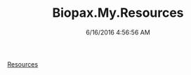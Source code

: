 ﻿---
title: Biopax.My.Resources
date: 6/16/2016 4:56:56 AM
---

[Resources](T-Biopax.My.Resources.Resources.html)
